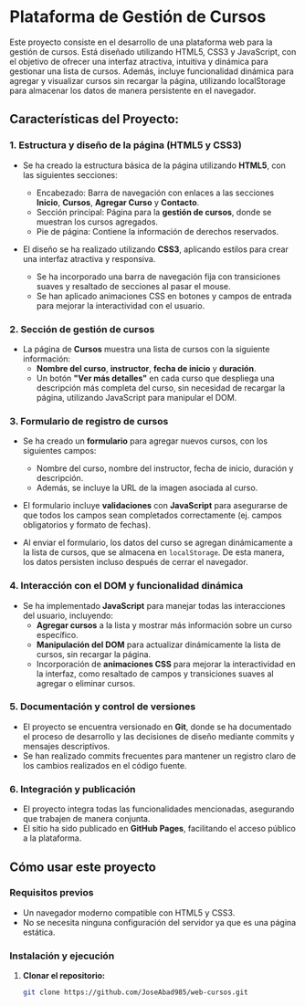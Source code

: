 # Plataforma de Gestión de Cursos

Este proyecto consiste en el desarrollo de una plataforma web para la gestión de cursos. Está diseñado utilizando HTML5, CSS3 y JavaScript, con el objetivo de ofrecer una interfaz atractiva, intuitiva y dinámica para gestionar una lista de cursos. Además, incluye funcionalidad dinámica para agregar y visualizar cursos sin recargar la página, utilizando localStorage para almacenar los datos de manera persistente en el navegador.

## Características del Proyecto:

### 1. Estructura y diseño de la página (HTML5 y CSS3)
- Se ha creado la estructura básica de la página utilizando **HTML5**, con las siguientes secciones:
  - Encabezado: Barra de navegación con enlaces a las secciones **Inicio**, **Cursos**, **Agregar Curso** y **Contacto**.
  - Sección principal: Página para la **gestión de cursos**, donde se muestran los cursos agregados.
  - Pie de página: Contiene la información de derechos reservados.

- El diseño se ha realizado utilizando **CSS3**, aplicando estilos para crear una interfaz atractiva y responsiva.
  - Se ha incorporado una barra de navegación fija con transiciones suaves y resaltado de secciones al pasar el mouse.
  - Se han aplicado animaciones CSS en botones y campos de entrada para mejorar la interactividad con el usuario.

### 2. Sección de gestión de cursos
- La página de **Cursos** muestra una lista de cursos con la siguiente información:
  - **Nombre del curso**, **instructor**, **fecha de inicio** y **duración**.
  - Un botón **"Ver más detalles"** en cada curso que despliega una descripción más completa del curso, sin necesidad de recargar la página, utilizando JavaScript para manipular el DOM.

### 3. Formulario de registro de cursos
- Se ha creado un **formulario** para agregar nuevos cursos, con los siguientes campos:
  - Nombre del curso, nombre del instructor, fecha de inicio, duración y descripción.
  - Además, se incluye la URL de la imagen asociada al curso.

- El formulario incluye **validaciones** con **JavaScript** para asegurarse de que todos los campos sean completados correctamente (ej. campos obligatorios y formato de fechas).

- Al enviar el formulario, los datos del curso se agregan dinámicamente a la lista de cursos, que se almacena en `localStorage`. De esta manera, los datos persisten incluso después de cerrar el navegador.

### 4. Interacción con el DOM y funcionalidad dinámica
- Se ha implementado **JavaScript** para manejar todas las interacciones del usuario, incluyendo:
  - **Agregar cursos** a la lista y mostrar más información sobre un curso específico.
  - **Manipulación del DOM** para actualizar dinámicamente la lista de cursos, sin recargar la página.
  - Incorporación de **animaciones CSS** para mejorar la interactividad en la interfaz, como resaltado de campos y transiciones suaves al agregar o eliminar cursos.

### 5. Documentación y control de versiones
- El proyecto se encuentra versionado en **Git**, donde se ha documentado el proceso de desarrollo y las decisiones de diseño mediante commits y mensajes descriptivos.
- Se han realizado commits frecuentes para mantener un registro claro de los cambios realizados en el código fuente.

### 6. Integración y publicación
- El proyecto integra todas las funcionalidades mencionadas, asegurando que trabajen de manera conjunta.
- El sitio ha sido publicado en **GitHub Pages**, facilitando el acceso público a la plataforma.

## Cómo usar este proyecto

### Requisitos previos
- Un navegador moderno compatible con HTML5 y CSS3.
- No se necesita ninguna configuración del servidor ya que es una página estática.

### Instalación y ejecución

1. **Clonar el repositorio:**

   ```bash
   git clone https://github.com/JoseAbad985/web-cursos.git